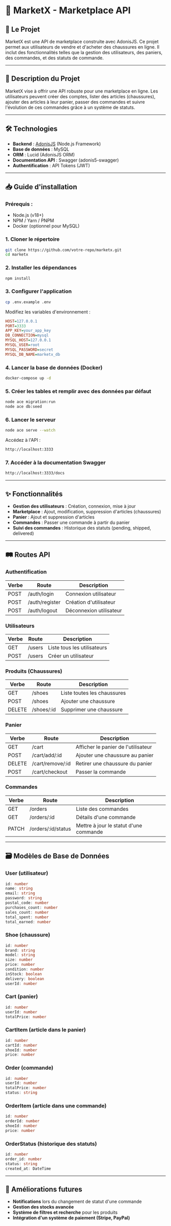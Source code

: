 # 🛒 MarketX - Marketplace API

## 📌 Le Projet
MarketX est une API de marketplace construite avec AdonisJS. Ce projet permet aux utilisateurs de vendre et d'acheter des chaussures en ligne. Il inclut des fonctionnalités telles que la gestion des utilisateurs, des paniers, des commandes, et des statuts de commande.

---

## 📖 Description du Projet
MarketX vise à offrir une API robuste pour une marketplace en ligne. Les utilisateurs peuvent créer des comptes, lister des articles (chaussures), ajouter des articles à leur panier, passer des commandes et suivre l'évolution de ces commandes grâce à un système de statuts.

---

## 🛠 Technologies
- **Backend** : [AdonisJS](https://adonisjs.com/) (Node.js Framework)
- **Base de données** : MySQL
- **ORM** : Lucid (AdonisJS ORM)
- **Documentation API** : Swagger (adonis5-swagger)
- **Authentification** : API Tokens (JWT)

---

## 📥 Guide d'installation

### Prérequis :
- Node.js (v18+)
- NPM / Yarn / PNPM
- Docker (optionnel pour MySQL)

### 1. Cloner le répertoire
```bash
git clone https://github.com/votre-repo/marketx.git
cd marketx
```

### 2. Installer les dépendances
```bash
npm install
```

### 3. Configurer l'application
```bash
cp .env.example .env
```
Modifiez les variables d'environnement :
```ini
HOST=127.0.0.1
PORT=3333
APP_KEY=your_app_key
DB_CONNECTION=mysql
MYSQL_HOST=127.0.0.1
MYSQL_USER=root
MYSQL_PASSWORD=secret
MYSQL_DB_NAME=marketx_db
```

### 4. Lancer la base de données (Docker)
```bash
docker-compose up -d
```

### 5. Créer les tables et remplir avec des données par défaut
```bash
node ace migration:run
node ace db:seed
```

### 6. Lancer le serveur
```bash
node ace serve --watch
```
Accédez à l'API :
```bash
http://localhost:3333
```

### 7. Accéder à la documentation Swagger
```bash
http://localhost:3333/docs
```

---

## ✨ Fonctionnalités
- **Gestion des utilisateurs** : Création, connexion, mise à jour
- **Marketplace** : Ajout, modification, suppression d'articles (chaussures)
- **Panier** : Ajout et suppression d'articles
- **Commandes** : Passer une commande à partir du panier
- **Suivi des commandes** : Historique des statuts (pending, shipped, delivered)

---

## 🛤 Routes API

### **Authentification**
| Verbe | Route             | Description                |
|-------|-------------------|----------------------------|
| POST  | /auth/login       | Connexion utilisateur      |
| POST  | /auth/register    | Création d'utilisateur     |
| POST  | /auth/logout      | Déconnexion utilisateur    |

### **Utilisateurs**
| Verbe | Route             | Description                 |
|-------|-------------------|-----------------------------|
| GET   | /users            | Liste tous les utilisateurs |
| POST  | /users            | Créer un utilisateur        |

### **Produits (Chaussures)**
| Verbe | Route             | Description                         |
|-------|-------------------|-------------------------------------|
| GET   | /shoes            | Liste toutes les chaussures         |
| POST  | /shoes            | Ajouter une chaussure               |
| DELETE| /shoes/:id        | Supprimer une chaussure             |

### **Panier**
| Verbe | Route                     | Description                          |
|-------|---------------------------|--------------------------------------|
| GET   | /cart                     | Afficher le panier de l'utilisateur  |
| POST  | /cart/add/:id             | Ajouter une chaussure au panier      |
| DELETE| /cart/remove/:id          | Retirer une chaussure du panier      |
| POST  | /cart/checkout            | Passer la commande                  |

### **Commandes**
| Verbe | Route                    | Description                          |
|-------|--------------------------|--------------------------------------|
| GET   | /orders                  | Liste des commandes                  |
| GET   | /orders/:id              | Détails d'une commande              |
| PATCH | /orders/:id/status       | Mettre à jour le statut d'une commande |

---

## 🗃 Modèles de Base de Données

### **User (utilisateur)**
```ts
id: number
name: string
email: string
password: string
postal_code: number
purchases_count: number
sales_count: number
total_spent: number
total_earned: number
```

### **Shoe (chaussure)**
```ts
id: number
brand: string
model: string
size: number
price: number
condition: number
inStock: boolean
delivery: boolean
userId: number
```

### **Cart (panier)**
```ts
id: number
userId: number
totalPrice: number
```

### **CartItem (article dans le panier)**
```ts
id: number
cartId: number
shoeId: number
price: number
```

### **Order (commande)**
```ts
id: number
userId: number
totalPrice: number
status: string
```

### **OrderItem (article dans une commande)**
```ts
id: number
orderId: number
shoeId: number
price: number
```

### **OrderStatus (historique des statuts)**
```ts
id: number
order_id: number
status: string
created_at: DateTime
```

---

## 🚀 Améliorations futures
- **Notifications** lors du changement de statut d'une commande
- **Gestion des stocks avancée**
- **Système de filtres et recherche** pour les produits
- **Intégration d'un système de paiement (Stripe, PayPal)**

